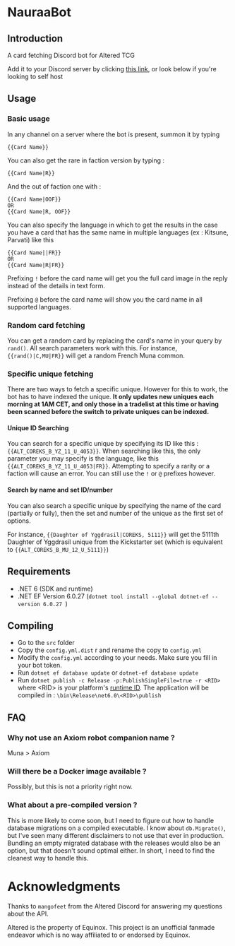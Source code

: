 # NauraaBot

## Introduction

A card fetching Discord bot for Altered TCG

Add it to your Discord server by clicking [this link](https://discord.com/oauth2/authorize?client_id=1214980379216318606&permissions=824633838592&scope=bot), or look below if you're looking to self host

## Usage

### Basic usage
In any channel on a server where the bot is present, summon it by typing

```
{{Card Name}}
```

You can also get the rare in faction version by typing :

```
{{Card Name|R}}
``` 

And the out of faction one with :

```
{{Card Name|OOF}}
OR
{{Card Name|R, OOF}}
```

You can also specify the language in which to get the results in the case you have a card that has the same name in multiple languages (ex : Kitsune, Parvati) like this
```
{{Card Name||FR}}
OR
{{Card Name|R|FR}}
```

Prefixing `!` before the card name will get you the full card image in the reply instead of the details in text form.

Prefixing `@` before the card name will show you the card name in all supported languages.

### Random card fetching

You can get a random card by replacing the card's name in your query by `rand()`. All search parameters work with this. For instance, `{{rand()|C,MU|FR}}` will get a random French Muna common.

### Specific unique fetching

There are two ways to fetch a specific unique. However for this to work, the bot has to have indexed the unique. **It only updates new uniques each morning at 1AM CET, and only those in a tradelist at this time or having been scanned before the switch to private uniques can be indexed.**

#### Unique ID Searching

You can search for a specific unique by specifying its ID like this : `{{ALT_COREKS_B_YZ_11_U_4053}}`. When searching like this, the only parameter you may specify is the language, like this `{{ALT_COREKS_B_YZ_11_U_4053|FR}}`. Attempting to specify a rarity or a faction will cause an error. You can still use the `!` or `@` prefixes however.

#### Search by name and set ID/number

You can also search a specific unique by specifying the name of the card (partially or fully), then the set and number of the unique as the first set of options. 

For instance, `{{Daughter of Yggdrasil|COREKS, 5111}}` will get the 5111th Daughter of Yggdrasil unique from the Kickstarter set (which is equivalent to `{{ALT_COREKS_B_MU_12_U_5111}}`)

## Requirements

- .NET 6 (SDK and runtime)
- .NET EF Version 6.0.27 (`dotnet tool install --global dotnet-ef --version 6.0.27 `)

## Compiling

- Go to the `src` folder
- Copy the `config.yml.dist` r and rename the copy to `config.yml`
- Modify the `config.yml` according to your needs. Make sure you fill in your bot token.
- Run `dotnet ef database update` or `dotnet-ef database update`
- Run `dotnet publish -c Release -p:PublishSingleFile=true -r <RID>` where \<RID\> is your platform's [runtime ID](https://learn.microsoft.com/en-us/dotnet/core/rid-catalog). The application will be compiled in : `\bin\Release\net6.0\<RID>\publish`

## FAQ

### Why not use an Axiom robot companion name ?

Muna > Axiom

### Will there be a Docker image available ?

Possibly, but this is not a priority right now.

### What about a pre-compiled version ?

This is more likely to come soon, but I need to figure out how to handle database migrations on a compiled executable. I know about `db.Migrate()`, but I've seen many different disclaimers to not use that ever in production. Bundling an empty migrated database with the releases would also be an option, but that doesn't sound optimal either. In short, I need to find the cleanest way to handle this.

# Acknowledgments

Thanks to `mangofeet` from the Altered Discord for answering my questions about the API.

Altered is the property of Equinox. This project is an unofficial fanmade endeavor which is no way affiliated to or endorsed by Equinox.
